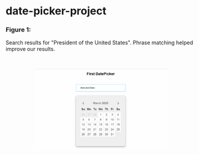 # date-picker-project

### Figure 1:
Search results for "President of the United States". Phrase matching helped improve our results.

<br>

<p align="center">
  <img src="https://github.com/hansbdejong/date-picker-project/blob/main/date-picker.gif" 
        width="70%" height="70%">
</p>

<br>
